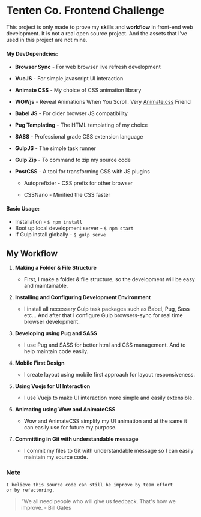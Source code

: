 # Tenten Co. Frontend Challenge

This project is only made to prove my **skills** and **workflow** in front-end web development.
It is not a real open source project. And the assets that I've used in this project are not mine.


#### My DevDependcies:
*  **Browser Sync** - For web browser live refresh development
*  **VueJS** - For simple javascript UI interaction
*  **Animate CSS** - My choice of CSS animation library
*  **WOWjs** - Reveal Animations When You Scroll. Very [Animate.css](https://daneden.github.io/animate.css/ "Animate.css") Friend
*  **Babel JS** - For older browser JS compatibility
*  **Pug Templating** - The HTML templating of my choice
*  **SASS** - Professional grade CSS extension language
*  **GulpJS** - The simple task runner
*  **Gulp Zip** - To command to zip my source code
*  **PostCSS** - A tool for transforming CSS with JS plugins

	* Autoprefixier - CSS prefix for other browser

	* CSSNano - Minified the CSS faster

  
  

#### Basic Usage:

* Installation - `$ npm install`
* Boot up local development server - `$ npm start`
* If Gulp install globally - `$ gulp serve`

## My Workflow

1. **Making a Folder & File Structure**
	- First, I make a folder & file structure, so the development will be easy and maintainable.
 
2. **Installing and Configuring Development Environment**
	- I install all necessary Gulp task packages such as Babel, Pug, Sass etc...
	 And after that I configure Gulp browsers-sync for real time browser development.

3. **Developing using Pug and SASS**
	- I use Pug and SASS for better html and CSS management. And to help maintain code easily.

4. **Mobile First Design**
	- I create layout using mobile first approach for layout responsiveness.

5. **Using Vuejs for UI Interaction**
	- I use Vuejs to make UI interaction more simple and easily extensible.
	
6. **Animating using Wow and AnimateCSS**
	- Wow and AnimateCSS simplify my UI animation and at the same it can easily use for future my purpose.
	
7. **Committing in Git with understandable message**
	- I commit my files to Git with understandable message so I can easily maintain my source code.

### Note
	I believe this source code can still be improve by team effort 
	or by refactoring. 



> "We all need people who will give us feedback. That's how we improve. - Bill Gates
